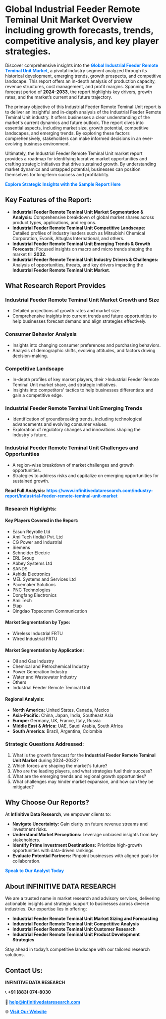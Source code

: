 <h1>Global Industrial Feeder Remote Teminal Unit Market Overview including growth forecasts, trends, competitive analysis, and key player strategies.</h1>
<p>
Discover comprehensive insights into the 
<a href="https://www.infinitivedataresearch.com/industry-report/industrial-feeder-remote-teminal-unit-market" rel="dofollow" style="color: #007BFF; text-decoration: none;"><strong>Global Industrial Feeder Remote Teminal Unit Market</strong></a>, a pivotal industry segment analyzed through its historical development, emerging trends, growth prospects, and competitive landscape. This report offers an in-depth analysis of production capacity, revenue structures, cost management, and profit margins. Spanning the forecast period of <strong>2024–2033</strong>, the report highlights key drivers, growth rates, and the market’s current and future trajectory.
</p>
<p>
The primary objective of this Industrial Feeder Remote Teminal Unit report is to deliver an insightful and in-depth analysis of the Industrial Feeder Remote Teminal Unit industry. It offers businesses a clear understanding of the market's current dynamics and future outlook. The report dives into essential aspects, including market size, growth potential, competitive landscapes, and emerging trends. By exploring these factors comprehensively, stakeholders can make informed decisions in an ever-evolving business environment.
</p>
<p>
Ultimately, the Industrial Feeder Remote Teminal Unit market report provides a roadmap for identifying lucrative market opportunities and crafting strategic initiatives that drive sustained growth. By understanding market dynamics and untapped potential, businesses can position themselves for long-term success and profitability.
</p>
<p>
<a href="https://www.infinitivedataresearch.com/request-sample/reportId=104414" style="color: #007BFF; text-decoration: none;"><strong>Explore Strategic Insights with the Sample Report Here</strong></a>
</p>

<h2>Key Features of the Report:</h2>
<ul>
<li><strong>Industrial Feeder Remote Teminal Unit Market Segmentation & Analysis:</strong> Comprehensive breakdown of global market shares across product types, applications, and regions.</li>
<li><strong>Industrial Feeder Remote Teminal Unit Competitive Landscape:</strong> Detailed profiles of industry leaders such as Mitsubishi Chemical Corporation, Evonik, Altuglas International, and others.</li>
<li><strong>Industrial Feeder Remote Teminal Unit Emerging Trends & Growth Forecasts:</strong> Focused insights on macro and micro trends shaping the market till <strong>2032</strong>.</li>
<li><strong>Industrial Feeder Remote Teminal Unit Industry Drivers & Challenges:</strong> Analysis of opportunities, threats, and key drivers impacting the <strong>Industrial Feeder Remote Teminal Unit Market</strong>.</li>
</ul>

<h2>What Research Report Provides</h2>
<h3>Industrial Feeder Remote Teminal Unit Market Growth and Size</h3>
<ul>
<li>Detailed projections of growth rates and market size.</li>
<li>Comprehensive insights into current trends and future opportunities to help businesses forecast demand and align strategies effectively.</li>
</ul>

<h3>Consumer Behavior Analysis</h3>
<ul>
<li>Insights into changing consumer preferences and purchasing behaviors.</li>
<li>Analysis of demographic shifts, evolving attitudes, and factors driving decision-making.</li>
</ul>

<h3>Competitive Landscape</h3>
<ul>
<li>In-depth profiles of key market players, their >Industrial Feeder Remote Teminal Unit market share, and strategic initiatives.</li>
<li>Insights into competitors' tactics to help businesses differentiate and gain a competitive edge.</li>
</ul>

<h3>Industrial Feeder Remote Teminal Unit Emerging Trends</h3>
<ul>
<li>Identification of groundbreaking trends, including technological advancements and evolving consumer values.</li>
<li>Exploration of regulatory changes and innovations shaping the industry's future.</li>
</ul>

<h3>Industrial Feeder Remote Teminal Unit Challenges and Opportunities</h3>
<ul>
<li>A region-wise breakdown of market challenges and growth opportunities.</li>
<li>Strategies to address risks and capitalize on emerging opportunities for sustained growth.</li>
</ul>
<p><strong>Read Full Analysis:</strong> <a href="https://www.infinitivedataresearch.com/industry-report/industrial-feeder-remote-teminal-unit-market" rel="dofollow" style="color: #007BFF; text-decoration: none;"><strong>https://www.infinitivedataresearch.com/industry-report/industrial-feeder-remote-teminal-unit-market</strong></a></p>
<h3>Research Highlights:</h3>
<h4>Key Players Covered in the Report:</h4>
<ul><li>Easun Reyrolle Ltd</li><li>Ami Tech (India) Pvt. Ltd</li><li>CG Power and Industrial</li><li>Siemens</li><li>Schneider Electric</li><li>ERL Group</li><li>Abbey Systems Ltd</li><li>SANDS</li><li>Ashida Electronics</li><li>MEL Systems and Services Ltd</li><li>Pacemaker Solutions</li><li>PNC Technologies</li><li>Dongfang Electronics</li><li>Ami Tech</li><li>Etap</li><li>Qingdao Topscomm Communication</li></ul>
<h4>Market Segmentation by Type:</h4>
<ul><li>Wireless Industrial FRTU</li><li>Wired Industrial FRTU</li></ul>
<h4>Market Segmentation by Application:</h4>
<ul><li>Oil and Gas Industry</li><li>Chemical and Petrochemical Industry</li><li>Power Generation Industry</li><li>Water and Wastewater Industry</li><li>Others</li><li>Industrial Feeder Remote Teminal Unit</li></ul>

<h4>Regional Analysis:</h4>
<ul>
<li><strong>North America:</strong> United States, Canada, Mexico</li>
<li><strong>Asia-Pacific:</strong> China, Japan, India, Southeast Asia</li>
<li><strong>Europe:</strong> Germany, UK, France, Italy, Russia</li>
<li><strong>Middle East & Africa:</strong> UAE, Saudi Arabia, South Africa</li>
<li><strong>South America:</strong> Brazil, Argentina, Colombia</li>
</ul>

<h3>Strategic Questions Addressed:</h3>
<ol>
<li>What is the growth forecast for the <strong>Industrial Feeder Remote Teminal Unit Market</strong> during 2024–2032?</li>
<li>Which forces are shaping the market's future?</li>
<li>Who are the leading players, and what strategies fuel their success?</li>
<li>What are the emerging trends and regional growth opportunities?</li>
<li>What challenges may hinder market expansion, and how can they be mitigated?</li>
</ol>

<h2>Why Choose Our Reports?</h2>
<p>At <strong>Infinitive Data Research</strong>, we empower clients to:</p>
<ul>
<li><strong>Navigate Uncertainty:</strong> Gain clarity on future revenue streams and investment risks.</li>
<li><strong>Understand Market Perceptions:</strong> Leverage unbiased insights from key stakeholders.</li>
<li><strong>Identify Prime Investment Destinations:</strong> Prioritize high-growth opportunities with data-driven rankings.</li>
<li><strong>Evaluate Potential Partners:</strong> Pinpoint businesses with aligned goals for collaboration.</li>
</ul>
<p><a href="https://www.infinitivedataresearch.com/industry-report/industrial-feeder-remote-teminal-unit-market" rel="dofollow" style="color: #007BFF; text-decoration: none;"><strong>Speak to Our Analyst Today</strong></a></p>

<h2>About INFINITIVE DATA RESEARCH</h2>
<p>We are a trusted name in market research and advisory services, delivering actionable insights and strategic support to businesses across diverse industries. Our expertise lies in offering:</p>
<ul>
<li><strong>Industrial Feeder Remote Teminal Unit Market Sizing and Forecasting</strong></li>
<li><strong>Industrial Feeder Remote Teminal Unit Competitive Analysis</strong></li>
<li><strong>Industrial Feeder Remote Teminal Unit Customer Research</strong></li>
<li><strong>Industrial Feeder Remote Teminal Unit Product Development Strategies</strong></li>
</ul>
<p>Stay ahead in today’s competitive landscape with our tailored research solutions.</p>

<h2>Contact Us:</h2>
<p><strong>INFINITIVE DATA RESEARCH</strong></p>
<p>📞 <strong>+91 (883) 074-8030</strong></p>
<p>📧 <strong><a href="mailto:help@infinitivedataresearch.com" style="color: #007BFF;">help@infinitivedataresearch.com</a></strong></p>
<p>🌐 <strong><a href="https://www.infinitivedataresearch.com" rel="dofollow" style="color: #007BFF;">Visit Our Website</a></strong></p>